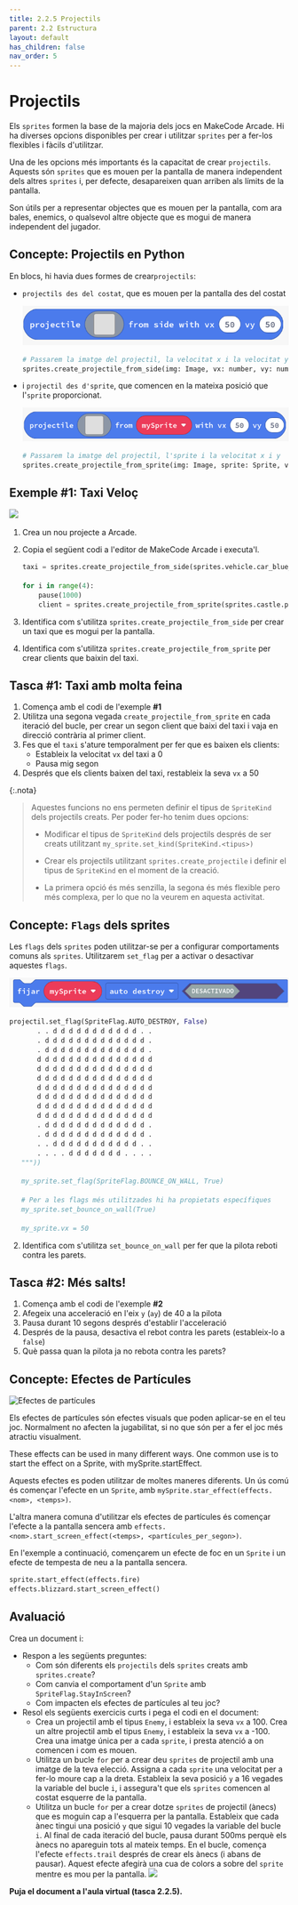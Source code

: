 ```yaml
---
title: 2.2.5 Projectils
parent: 2.2 Estructura
layout: default
has_children: false
nav_order: 5
---
```


# Projectils

Els `sprites` formen la base de la majoria dels jocs en MakeCode Arcade. Hi ha diverses opcions disponibles per crear i utilitzar `sprites` per a fer-los flexibles i fàcils d'utilitzar.

Una de les opcions més importants és la capacitat de crear `projectils`. Aquests són `sprites` que es mouen per la pantalla de manera independent dels altres `sprites` i, per defecte, desapareixen quan arriben als límits de la pantalla.

Son útils per a representar objectes que es mouen per la pantalla, com ara bales, enemics, o qualsevol altre objecte que es mogui de manera independent del jugador.

## Concepte: Projectils en Python

En blocs, hi havia dues formes de crear`projectils`:

- `projectils des del costat`, que es mouen per la pantalla des del costat

  ![](../../images/projectile_from_side.png)

  ```python
  # Passarem la imatge del projectil, la velocitat x i la velocitat y
  sprites.create_projectile_from_side(img: Image, vx: number, vy: number)
  ```

- i `projectil des d'sprite`, que comencen en la mateixa posició que l'`sprite` proporcionat.

  ![](../../images/projectile_from_sprite.png)

  ```python
  # Passarem la imatge del projectil, l'sprite i la velocitat x i y
  sprites.create_projectile_from_sprite(img: Image, sprite: Sprite, vx: int, vy: int)
  ```

## Exemple #1: Taxi Veloç

![](https://cdn.makecode.com/blob/fa16a63ab7bd2b7a0a4ed0bde8db8c231f29466b/static/courses/csintro3/structure/speedy-taxi.gif)

1. Crea un nou projecte a Arcade.
2. Copia el següent codi a l'editor de MakeCode Arcade i executa'l.

   ```python
   taxi = sprites.create_projectile_from_side(sprites.vehicle.car_blue_right, 50, 0)

   for i in range(4):
       pause(1000)
       client = sprites.create_projectile_from_sprite(sprites.castle.princess_front0, taxi, 0, 30)
   ```

3. Identifica com s'utilitza `sprites.create_projectile_from_side` per crear un taxi que es mogui per la pantalla.
4. Identifica com s'utilitza `sprites.create_projectile_from_sprite` per crear clients que baixin del taxi.

## Tasca #1: Taxi amb molta feina

1. Comença amb el codi de l'exemple **#1**
2. Utilitza una segona vegada `create_projectile_from_sprite` en cada iteració del bucle, per crear un segon client que baixi del taxi i vaja en direcció contrària al primer client.
3. Fes que el `taxi` s'ature temporalment per fer que es baixen els clients:
   - Estableix la velocitat `vx` del taxi a 0
   - Pausa mig segon
4. Després que els clients baixen del taxi, restableix la seva `vx` a 50

{:.nota}

> Aquestes funcions no ens permeten definir el tipus de `SpriteKind` dels projectils creats. Per poder fer-ho tenim dues opcions:
>
> - Modificar el tipus de `SpriteKind` dels projectils després de ser creats utilitzant `my_sprite.set_kind(SpriteKind.<tipus>)`
>
> - Crear els projectils utilitzant `sprites.create_projectile` i definir el tipus de `SpriteKind` en el moment de la creació.
>
> - La primera opció és més senzilla, la segona és més flexible pero més complexa, per lo que no la veurem en aquesta activitat.

## Concepte: `Flags` dels sprites

Les `flags` dels `sprites` poden utilitzar-se per a configurar comportaments comuns als `sprites`. Utilitzarem `set_flag` per a activar o desactivar aquestes `flags`.

![](../../images/set_flag.png)

```python
projectil.set_flag(SpriteFlag.AUTO_DESTROY, False)
       . . d d d d d d d d d d d . .
       . d d d d d d d d d d d d d .
       . d d d d d d d d d d d d d .
       d d d d d d d d d d d d d d d
       d d d d d d d d d d d d d d d
       d d d d d d d d d d d d d d d
       d d d d d d d d d d d d d d d
       d d d d d d d d d d d d d d d
       d d d d d d d d d d d d d d d
       d d d d d d d d d d d d d d d
       . d d d d d d d d d d d d d .
       . d d d d d d d d d d d d d .
       . . d d d d d d d d d d d . .
       . . . . d d d d d d d . . . .
   """))

   my_sprite.set_flag(SpriteFlag.BOUNCE_ON_WALL, True)

   # Per a les flags més utilitzades hi ha propietats específiques
   my_sprite.set_bounce_on_wall(True)

   my_sprite.vx = 50
```

2. Identifica com s'utilitza `set_bounce_on_wall` per fer que la pilota reboti contra les parets.

## Tasca #2: Més salts!

1. Comença amb el codi de l'exemple **#2**
2. Afegeix una acceleració en l'eix `y` (`ay`) de 40 a la pilota
3. Pausa durant 10 segons després d'establir l'acceleració
4. Després de la pausa, desactiva el rebot contra les parets (estableix-lo a `false`)
5. Què passa quan la pilota ja no rebota contra les parets?

## Concepte: Efectes de Partícules

![Efectes de partícules](https://cdn.makecode.com/blob/3ddcba74ce045dd7a5cb79cbca25da4d257581ea/static/courses/csintro3/structure/fire-animation.gif)

Els efectes de partícules són efectes visuals que poden aplicar-se en el teu joc. Normalment no afecten la jugabilitat, si no que són per a fer el joc més atractiu visualment.

These effects can be used in many different ways. One common use is to start the effect on a Sprite, with mySprite.startEffect.

Aquests efectes es poden utilitzar de moltes maneres diferents. Un ús comú és començar l'efecte en un `Sprite`, amb `mySprite.star_effect(effects.<nom>, <temps>)`.

L'altra manera comuna d'utilitzar els efectes de partícules és començar l'efecte a la pantalla sencera amb `effects.<nom>.start_screen_effect(<temps>, <partícules_per_segon>)`.

En l'exemple a continuació, començarem un efecte de foc en un `Sprite` i un efecte de tempesta de neu a la pantalla sencera.

```python
sprite.start_effect(effects.fire)
effects.blizzard.start_screen_effect()
```

## Avaluació

Crea un document i:

- Respon a les següents preguntes:
  - Com són diferents els `projectils` dels `sprites` creats amb `sprites.create`?
  - Com canvia el comportament d'un `Sprite` amb `SpriteFlag.StayInScreen`?
  - Com impacten els efectes de partícules al teu joc?
- Resol els següents exercicis curts i pega el codi en el document:
  - Crea un projectil amb el tipus `Enemy`, i estableix la seva `vx` a 100. Crea un altre projectil amb el tipus `Enemy`, i estableix la seva `vx` a -100. Crea una imatge única per a cada `sprite`, i presta atenció a on comencen i com es mouen.
  - Utilitza un bucle `for` per a crear deu `sprites` de projectil amb una imatge de la teva elecció. Assigna a cada `sprite` una velocitat per a fer-lo moure cap a la dreta. Estableix la seva posició `y` a 16 vegades la variable del bucle `i`, i assegura't que els `sprites` comencen al costat esquerre de la pantalla.
  - Utilitza un bucle `for` per a crear dotze `sprites` de projectil (ànecs) que es moguin cap a l'esquerra per la pantalla. Estableix que cada ànec tingui una posició `y` que sigui 10 vegades la variable del bucle `i`. Al final de cada iteració del bucle, pausa durant 500ms perquè els ànecs no apareguin tots al mateix temps. En el bucle, comença l'efecte `effects.trail` després de crear els ànecs (i abans de pausar). Aquest efecte afegirà una cua de colors a sobre del `sprite` mentre es mou per la pantalla.
    ![](https://cdn.makecode.com/blob/3bc025ce7d7ad1f02cd9cc49f357d15bc33aee0b/static/courses/csintro3/structure/sparkle-ducks.gif)

**Puja el document a l'aula virtual (tasca 2.2.5).**
